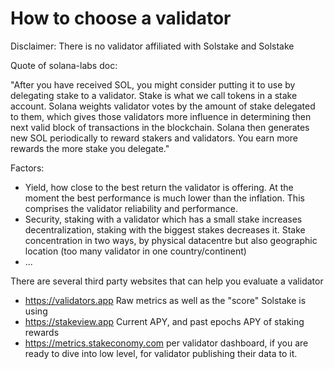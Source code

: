 # How to choose a validator

Disclaimer: There is no validator affiliated with Solstake and Solstake

Quote of solana-labs doc:

"After you have received SOL, you might consider putting it to use by delegating stake to a validator. Stake is what we call tokens in a stake account. Solana weights validator votes by the amount of stake delegated to them, which gives those validators more influence in determining then next valid block of transactions in the blockchain. Solana then generates new SOL periodically to reward stakers and validators. You earn more rewards the more stake you delegate."

Factors:
- Yield, how close to the best return the validator is offering. At the moment the best performance is much lower than the inflation. This comprises the validator reliability and performance.
- Security, staking with a validator which has a small stake increases decentralization, staking with the biggest stakes decreases it. Stake concentration in two ways, by physical datacentre but also geographic location (too many validator in one country/continent)
- ...

There are several third party websites that can help you evaluate a validator
- https://validators.app Raw metrics as well as the "score" Solstake is using
- https://stakeview.app Current APY, and past epochs APY of staking rewards
- https://metrics.stakeconomy.com per validator dashboard, if you are ready to dive into low level, for validator publishing their data to it.